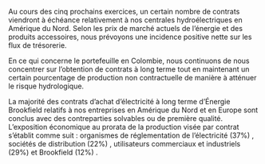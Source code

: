 Au cours des cinq prochains exercices, un certain nombre de contrats viendront à échéance relativement à nos centrales hydroélectriques en Amérique du Nord. Selon les prix de marché actuels de l’énergie et des produits accessoires, nous prévoyons une incidence positive nette sur les flux de trésorerie.

En ce qui concerne le portefeuille en Colombie, nous continuons de nous concentrer sur l’obtention de contrats à long terme tout en maintenant un certain pourcentage de production non contractuelle de manière à atténuer le risque hydrologique.

La majorité des contrats d’achat d’électricité à long terme d’Énergie Brookfield relatifs à nos entreprises en Amérique du Nord et en Europe sont conclus avec des contreparties solvables ou de première qualité. L’exposition économique au prorata de la production visée par contrat s’établit comme suit $:$ organismes de réglementation de l’électricité $( 3 7 \% )$ , sociétés de distribution $( 2 2 \% )$ , utilisateurs commerciaux et industriels $( 2 9 \% )$ et Brookfield $( 1 2 \% )$ .